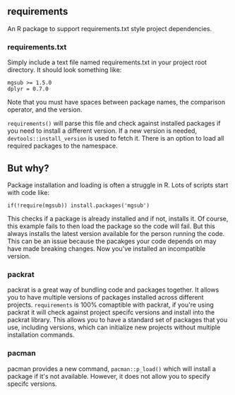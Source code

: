 ## requirements

An R package to support requirements.txt style project dependencies.

### requirements.txt

Simply include a text file named requirements.txt in your project root directory. It should look something like:

```
mgsub >= 1.5.0
dplyr = 0.7.0
```

Note that you must have spaces between package names, the comparison operator, and the version.

`requirements()` will parse this file and check against installed packages if you need to install a different version. If a new version is needed, `devtools::install_version` is used to fetch it. There is an option to load all required packages to the namespace.

## But why?

Package installation and loading is often a struggle in R. Lots of scripts start with code like:

```
if(!require(mgsub)) install.packages('mgsub')
```

This checks if a package is already installed and if not, installs it. Of course, this example fails to then load the package so the code will fail. But this always installs the latest version available for the person running the code. This can be an issue because the pacakges your code depends on may have made breaking changes. Now you've installed an incompatible version.

### packrat

packrat is a great way of bundling code and packages together. It allows you to have multiple versions of packages installed across different projects. `requirements` is 100% comaptible with packrat, if you're using packrat it will check against project specifc versions and install into the packrat library. This allows you to have a standard set of packages that you use, including versions, which can initialize new projects without multiple installation commands.

### pacman

pacman provides a new command, `pacman::p_load()` which will install a package if it's not available. However, it does not allow you to specify specifc versions.
